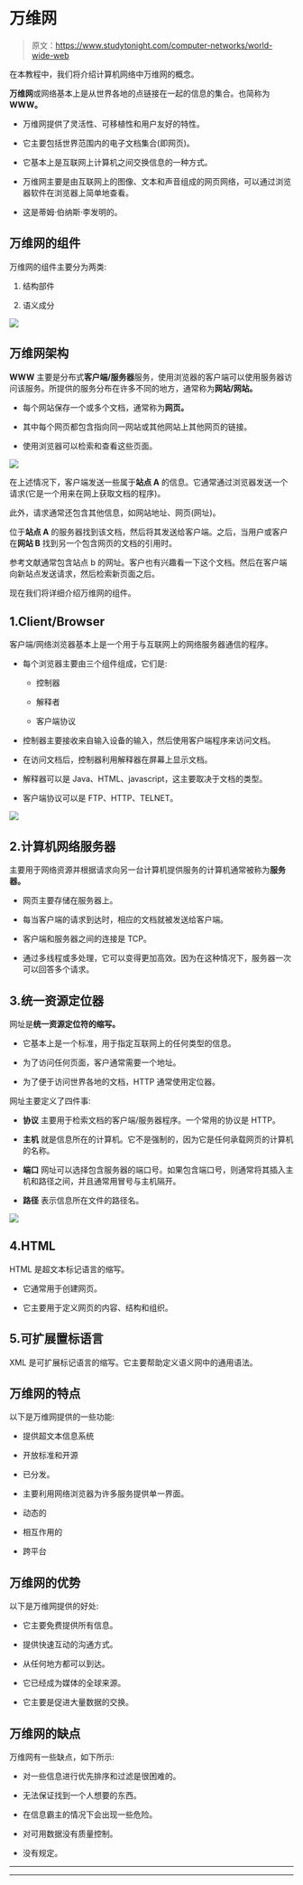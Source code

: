 # 万维网

> 原文：<https://www.studytonight.com/computer-networks/world-wide-web>

在本教程中，我们将介绍计算机网络中万维网的概念。

**万维网**或网络基本上是从世界各地的点链接在一起的信息的集合。也简称为 **WWW。**

*   万维网提供了灵活性、可移植性和用户友好的特性。

*   它主要包括世界范围内的电子文档集合(即网页)。

*   它基本上是互联网上计算机之间交换信息的一种方式。

*   万维网主要是由互联网上的图像、文本和声音组成的网页网络，可以通过浏览器软件在浏览器上简单地查看。

*   这是蒂姆·伯纳斯·李发明的。

## 万维网的组件

万维网的组件主要分为两类:

1.  结构部件

2.  语义成分

![](img/46f3914c28138f2ea5ed9f3b8bff828d.png)

## 万维网架构

**WWW** 主要是分布式**客户端/服务器**服务，使用浏览器的客户端可以使用服务器访问该服务。所提供的服务分布在许多不同的地方，通常称为**网站/网站。**

*   每个网站保存一个或多个文档，通常称为**网页。**

*   其中每个网页都包含指向同一网站或其他网站上其他网页的链接。

*   使用浏览器可以检索和查看这些页面。

![](img/5a002a64a2c837e01b1f1fad3b85a8ed.png)

在上述情况下，客户端发送一些属于**站点 A** 的信息。它通常通过浏览器发送一个请求(它是一个用来在网上获取文档的程序)。

此外，请求通常还包含其他信息，如网站地址、网页(网址)。

位于**站点 A** 的服务器找到该文档，然后将其发送给客户端。之后，当用户或客户在**网站 B** 找到另一个包含网页的文档的引用时。

参考文献通常包含站点 b 的网址。客户也有兴趣看一下这个文档。然后在客户端向新站点发送请求，然后检索新页面之后。

现在我们将详细介绍万维网的组件。

## 1.Client/Browser

客户端/网络浏览器基本上是一个用于与互联网上的网络服务器通信的程序。

*   每个浏览器主要由三个组件组成，它们是:
    *   控制器

    *   解释者

    *   客户端协议

*   控制器主要接收来自输入设备的输入，然后使用客户端程序来访问文档。

*   在访问文档后，控制器利用解释器在屏幕上显示文档。

*   解释器可以是 Java、HTML、javascript，这主要取决于文档的类型。

*   客户端协议可以是 FTP、HTTP、TELNET。

![](img/2408bb312f7def3dc91a65d3717bb490.png)

## 2.计算机网络服务器

主要用于网络资源并根据请求向另一台计算机提供服务的计算机通常被称为**服务器。**

*   网页主要存储在服务器上。

*   每当客户端的请求到达时，相应的文档就被发送给客户端。

*   客户端和服务器之间的连接是 TCP。

*   通过多线程或多处理，它可以变得更加高效。因为在这种情况下，服务器一次可以回答多个请求。

## 3.统一资源定位器

网址是**统一资源定位符的缩写。**

*   它基本上是一个标准，用于指定互联网上的任何类型的信息。

*   为了访问任何页面，客户通常需要一个地址。

*   为了便于访问世界各地的文档，HTTP 通常使用定位器。

网址主要定义了四件事:

*   **协议**
    主要用于检索文档的客户端/服务器程序。一个常用的协议是 HTTP。

*   **主机**
    就是信息所在的计算机。它不是强制的，因为它是任何承载网页的计算机的名称。

*   **端口**
    网址可以选择包含服务器的端口号。如果包含端口号，则通常将其插入主机和路径之间，并且通常用冒号与主机隔开。

*   **路径**
    表示信息所在文件的路径名。

![](img/261fb0b7358326b0561abe52113bec6a.png)

## 4.HTML

HTML 是超文本标记语言的缩写。

*   它通常用于创建网页。

*   它主要用于定义网页的内容、结构和组织。

## 5.可扩展置标语言

XML 是可扩展标记语言的缩写。它主要帮助定义语义网中的通用语法。

## 万维网的特点

以下是万维网提供的一些功能:

*   提供超文本信息系统

*   开放标准和开源

*   已分发。

*   主要利用网络浏览器为许多服务提供单一界面。

*   动态的

*   相互作用的

*   跨平台

## 万维网的优势

以下是万维网提供的好处:

*   它主要免费提供所有信息。

*   提供快速互动的沟通方式。

*   从任何地方都可以到达。

*   它已经成为媒体的全球来源。

*   它主要是促进大量数据的交换。

## 万维网的缺点

万维网有一些缺点，如下所示:

*   对一些信息进行优先排序和过滤是很困难的。

*   无法保证找到一个人想要的东西。

*   在信息霸主的情况下会出现一些危险。

*   对可用数据没有质量控制。

*   没有规定。



* * *

* * *
